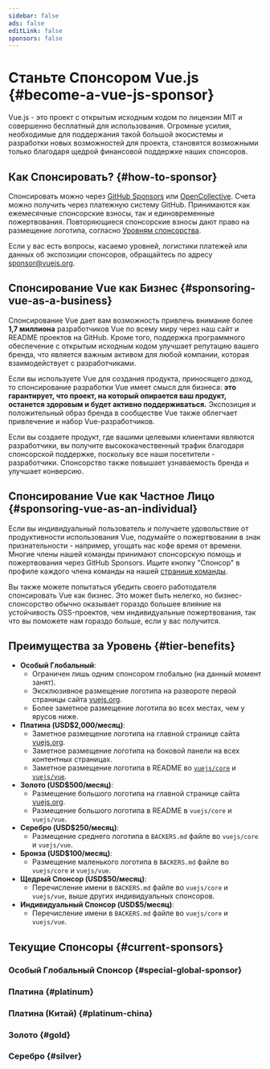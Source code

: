 ```yaml
---
sidebar: false
ads: false
editLink: false
sponsors: false
---
```


<script setup>
import SponsorsGroup from '@theme/components/SponsorsGroup.vue'
</script>

# Станьте Спонсором Vue.js {#become-a-vue-js-sponsor}

Vue.js - это проект с открытым исходным кодом по лицензии MIT и совершенно бесплатный для использования.
Огромные усилия, необходимые для поддержания такой большой экосистемы и разработки новых возможностей для проекта, становятся возможными только благодаря щедрой финансовой поддержке наших спонсоров.

## Как Спонсировать? {#how-to-sponsor}

Спонсировать можно через [GitHub Sponsors](https://github.com/sponsors/yyx990803) или [OpenCollective](https://opencollective.com/vuejs). Счета можно получить через платежную систему GitHub. Принимаются как ежемесячные спонсорские взносы, так и единовременные пожертвования. Повторяющиеся спонсорские взносы дают право на размещение логотипа, согласно [Уровням спонсорства](#tier-benefits).

Если у вас есть вопросы, касаемо уровней, логистики платежей или данных об экспозиции спонсоров, обращайтесь по адресу [sponsor@vuejs.org](mailto:sponsor@vuejs.org).

## Спонсирование Vue как Бизнес {#sponsoring-vue-as-a-business}

Спонсирование Vue дает вам возможность привлечь внимание более **1,7 миллиона** разработчиков Vue по всему миру через наш сайт и README проектов на GitHub. Кроме того, поддержка программного обеспечение с открытым исходным кодом улучшает репутацию вашего бренда, что является важным активом для любой компании, которая взаимодействует с разработчиками.

Если вы используете Vue для создания продукта, приносящего доход, то спонсирование разработки Vue имеет смысл для бизнеса: **это гарантирует, что проект, на который опирается ваш продукт, останется здоровым и будет активно поддерживаться.** Экспозиция и положительный образ бренда в сообществе Vue также облегчает привлечение и набор Vue-разработчиков.

Если вы создаете продукт, где вашими целевыми клиентами являются разработчики, вы получите высококачественный трафик благодаря спонсорской поддержке, поскольку все наши посетители - разработчики. Спонсорство также повышает узнаваемость бренда и улучшает конверсию.

## Спонсирование Vue как Частное Лицо {#sponsoring-vue-as-an-individual}

Если вы индивидуальный пользователь и получаете удовольствие от продуктивности использования Vue, подумайте о пожертвовании в знак признательности - например, угощать нас кофе время от времени. Многие члены нашей команды принимают спонсорскую помощь и пожертвования через GitHub Sponsors. Ищите кнопку "Спонсор" в профиле каждого члена команды на нашей [странице команды](/about/team).

Вы также можете попытаться убедить своего работодателя спонсировать Vue как бизнес. Это может быть нелегко, но бизнес-спонсорство обычно оказывает гораздо большее влияние на устойчивость OSS-проектов, чем индивидуальные пожертвования, так что вы поможете нам гораздо больше, если у вас получится.

## Преимущества за Уровень {#tier-benefits}

- **Особый Глобальный**:
  - Ограничен лишь одним спонсором глобально (на данный момент занят).
  - Эксклюзивное размещение логотипа на развороте первой страницы сайта [vuejs.org](/).
  - Более заметное размещение логотипа во всех местах, чем у ярусов ниже.
- **Платина (USD$2,000/месяц)**:
  - Заметное размещение логотипа на главной странице сайта [vuejs.org](/).
  - Заметное размещение логотипа на боковой панели на всех контентных страницах.
  - Заметное размещение логотипа в README во [`vuejs/core`](https://github.com/vuejs/core) и [`vuejs/vue`](https://github.com/vuejs/core).
- **Золото (USD$500/месяц)**:
  - Размещение большого логотипа на главной странице сайта [vuejs.org](/).
  - Размещение большого логотипа в README в `vuejs/core` и `vuejs/vue`.
- **Серебро (USD$250/месяц)**:
  - Размещение среднего логотипа в `BACKERS.md` файле во `vuejs/core` и `vuejs/vue`.
- **Бронза (USD$100/месяц)**:
  - Размещение маленького логотипа в `BACKERS.md` файле во `vuejs/core` и `vuejs/vue`.
- **Щедрый Спонсор (USD$50/месяц)**:
  - Перечисление имени в `BACKERS.md` файле во `vuejs/core` и `vuejs/vue`, выше других индивидуальных спонсоров.
- **Индивидуальный Спонсор (USD$5/месяц)**:
  - Перечисление имени в `BACKERS.md` файле во `vuejs/core` и `vuejs/vue`.

## Текущие Спонсоры {#current-sponsors}

### Особый Глобальный Спонсор {#special-global-sponsor}

<SponsorsGroup tier="special" placement="page" />

### Платина {#platinum}

<SponsorsGroup tier="platinum" placement="page" />

### Платина (Китай) {#platinum-china}

<SponsorsGroup tier="platinum_china" placement="page" />

### Золото {#gold}

<SponsorsGroup tier="gold" placement="page" />

### Серебро {#silver}

<SponsorsGroup tier="silver" placement="page" />
